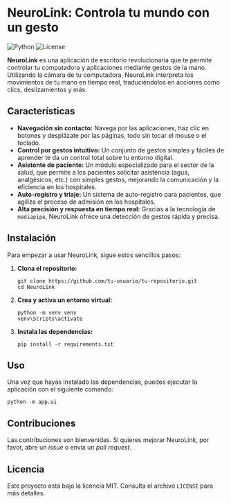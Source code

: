 # NeuroLink: Controla tu mundo con un gesto

![Python](https://img.shields.io/badge/Python-3.11-blue.svg) ![License](https://img.shields.io/badge/License-MIT-green.svg)

**NeuroLink** es una aplicación de escritorio revolucionaria que te permite controlar tu computadora y aplicaciones mediante gestos de la mano. Utilizando la cámara de tu computadora, NeuroLink interpreta los movimientos de tu mano en tiempo real, traduciéndolos en acciones como clics, deslizamientos y más.

## Características

*   **Navegación sin contacto:** Navega por las aplicaciones, haz clic en botones y desplázate por las páginas, todo sin tocar el mouse o el teclado.
*   **Control por gestos intuitivo:** Un conjunto de gestos simples y fáciles de aprender te da un control total sobre tu entorno digital.
*   **Asistente de paciente:** Un módulo especializado para el sector de la salud, que permite a los pacientes solicitar asistencia (agua, analgésicos, etc.) con simples gestos, mejorando la comunicación y la eficiencia en los hospitales.
*   **Auto-registro y triaje:** Un sistema de auto-registro para pacientes, que agiliza el proceso de admisión en los hospitales.
*   **Alta precisión y respuesta en tiempo real:** Gracias a la tecnología de `mediapipe`, NeuroLink ofrece una detección de gestos rápida y precisa.

## Instalación

Para empezar a usar NeuroLink, sigue estos sencillos pasos:

1.  **Clona el repositorio:**
    ```
    git clone https://github.com/tu-usuario/tu-repositorio.git
    cd NeuroLink
    ```

2.  **Crea y activa un entorno virtual:**
    ```
    python -m venv venv
    venv\Scripts\activate
    ```

3.  **Instala las dependencias:**
    ```
    pip install -r requirements.txt
    ```

## Uso

Una vez que hayas instalado las dependencias, puedes ejecutar la aplicación con el siguiente comando:

```
python -m app.ui
```

## Contribuciones

Las contribuciones son bienvenidas. Si quieres mejorar NeuroLink, por favor, abre un *issue* o envía un *pull request*.

## Licencia

Este proyecto está bajo la licencia MIT. Consulta el archivo `LICENSE` para más detalles.

